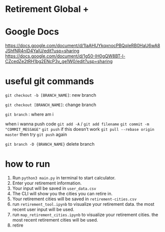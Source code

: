 # Retirement Global +

# Google Docs
https://docs.google.com/document/d/1laAHUYkqxnocPBQqIeRB0HaU6wA8JShfNR4nlD4YaIU/edit?usp=sharing
https://docs.google.com/document/d/1g50-IH0gQW8BT-l-CZcedZe2tRH1bg2ENcP3v_ge1W0/edit?usp=sharing

# useful git commands
`git checkout -b [BRANCH_NAME]`: new branch

`git checkout [BRANCH_NAME]`: change branch

`git branch` : where am i

when i wanna push code
`git add -A` / `git add filename`
`git commit -m "COMMIT_MESSAGE"`
`git push`
if this doesn’t work
`git pull --rebase origin master`
then try `git push` again

`git branch -D {BRANCH_NAME}` delete branch

# how to run
1. Run `python3 main.py` in terminal to start calculator.
2. Enter your retirement information.
3. Your input will be saved in `user_data.csv`
4. The CLI will show you the cities you can retire in.
5. Your retirement cities will be saved in `retirement-cities.csv`
6. run `retirement_tool.ipynb` to visualize your retirement data. the most recent user input will be used.
7. run `map_retirement_cities.ipynb` to visualize your retirement cities. the most recent retirement cities will be used.
8. retire